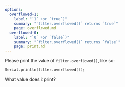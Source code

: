```yaml
---
options:
  overflowed-1:
    label: "`1` (or `true`)"
    summary: "`filter.overflowed()` returns `true`"
    page: overflowed.md
  overflowed-0:
    label: "`0` (or `false`)"
    summary: "`filter.overflowed()` returns `false`"
    page: print.md
---
```


Please print the value of `filter.overflowed()`, like so:

```c++
Serial.println(filter.overflowed());
```

What value does it print?
